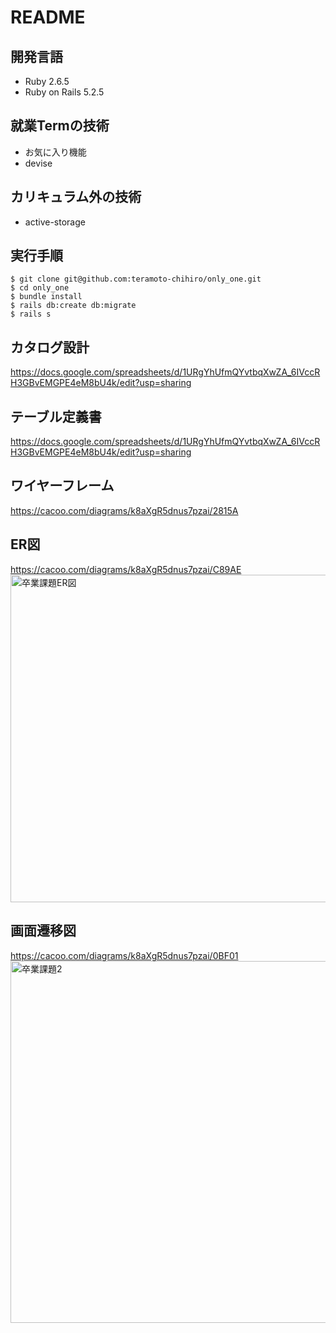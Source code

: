 # README
## 開発言語
- Ruby 2.6.5
- Ruby on Rails 5.2.5

## 就業Termの技術
- お気に入り機能
- devise

## カリキュラム外の技術
- active-storage
## 実行手順
```
$ git clone git@github.com:teramoto-chihiro/only_one.git
$ cd only_one
$ bundle install
$ rails db:create db:migrate
$ rails s
```
## カタログ設計
https://docs.google.com/spreadsheets/d/1URgYhUfmQYvtbqXwZA_6IVccRH3GBvEMGPE4eM8bU4k/edit?usp=sharing
## テーブル定義書
https://docs.google.com/spreadsheets/d/1URgYhUfmQYvtbqXwZA_6IVccRH3GBvEMGPE4eM8bU4k/edit?usp=sharing
## ワイヤーフレーム
https://cacoo.com/diagrams/k8aXgR5dnus7pzai/2815A
## ER図
https://cacoo.com/diagrams/k8aXgR5dnus7pzai/C89AE
<img width="524" alt="卒業課題ER図" src="https://user-images.githubusercontent.com/79960318/121637070-d1aad780-cac3-11eb-9091-0c3f93a10236.png">
## 画面遷移図
https://cacoo.com/diagrams/k8aXgR5dnus7pzai/0BF01
<img width="579" alt="卒業課題2" src="https://user-images.githubusercontent.com/79960318/121637078-d4a5c800-cac3-11eb-9aa1-e183c969a204.png">
